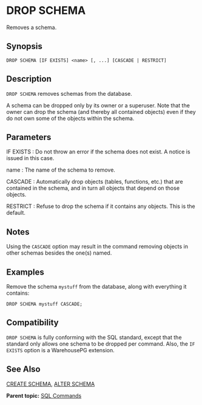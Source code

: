 # DROP SCHEMA 

Removes a schema.

## <a id="section2"></a>Synopsis 

``` {#sql_command_synopsis}
DROP SCHEMA [IF EXISTS] <name> [, ...] [CASCADE | RESTRICT]
```

## <a id="section3"></a>Description 

`DROP SCHEMA` removes schemas from the database.

A schema can be dropped only by its owner or a superuser. Note that the owner can drop the schema \(and thereby all contained objects\) even if they do not own some of the objects within the schema.

## <a id="section4"></a>Parameters 

IF EXISTS
:   Do not throw an error if the schema does not exist. A notice is issued in this case.

name
:   The name of the schema to remove.

CASCADE
:   Automatically drop objects \(tables, functions, etc.\) that are contained in the schema, and in turn all objects that depend on those objects.

RESTRICT
:   Refuse to drop the schema if it contains any objects. This is the default.

## <a id="section4a"></a>Notes

Using the `CASCADE` option may result in the command removing objects in other schemas besides the one\(s\) named.

## <a id="section5"></a>Examples 

Remove the schema `mystuff` from the database, along with everything it contains:

```
DROP SCHEMA mystuff CASCADE;
```

## <a id="section6"></a>Compatibility 

`DROP SCHEMA` is fully conforming with the SQL standard, except that the standard only allows one schema to be dropped per command. Also, the `IF EXISTS` option is a WarehousePG extension.

## <a id="section7"></a>See Also 

[CREATE SCHEMA](CREATE_SCHEMA.html), [ALTER SCHEMA](ALTER_SCHEMA.html)

**Parent topic:** [SQL Commands](../sql_commands/sql_ref.html)

